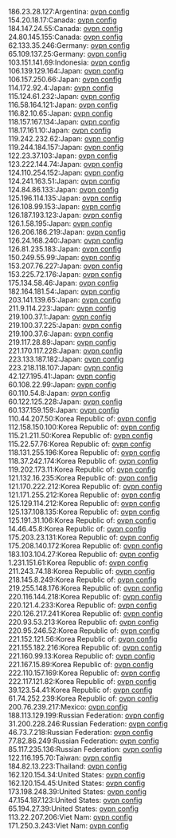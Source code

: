 186.23.28.127:Argentina: [ovpn config](vpn/186_23_28_127.ovpn)  
154.20.18.17:Canada: [ovpn config](vpn/154_20_18_17.ovpn)  
184.147.24.55:Canada: [ovpn config](vpn/184_147_24_55.ovpn)  
24.80.145.155:Canada: [ovpn config](vpn/24_80_145_155.ovpn)  
62.133.35.246:Germany: [ovpn config](vpn/62_133_35_246.ovpn)  
65.109.137.25:Germany: [ovpn config](vpn/65_109_137_25.ovpn)  
103.151.141.69:Indonesia: [ovpn config](vpn/103_151_141_69.ovpn)  
106.139.129.164:Japan: [ovpn config](vpn/106_139_129_164.ovpn)  
106.157.250.66:Japan: [ovpn config](vpn/106_157_250_66.ovpn)  
114.172.92.4:Japan: [ovpn config](vpn/114_172_92_4.ovpn)  
115.124.61.232:Japan: [ovpn config](vpn/115_124_61_232.ovpn)  
116.58.164.121:Japan: [ovpn config](vpn/116_58_164_121.ovpn)  
116.82.10.65:Japan: [ovpn config](vpn/116_82_10_65.ovpn)  
118.157.167.134:Japan: [ovpn config](vpn/118_157_167_134.ovpn)  
118.17.161.10:Japan: [ovpn config](vpn/118_17_161_10.ovpn)  
119.242.232.62:Japan: [ovpn config](vpn/119_242_232_62.ovpn)  
119.244.184.157:Japan: [ovpn config](vpn/119_244_184_157.ovpn)  
122.23.37.103:Japan: [ovpn config](vpn/122_23_37_103.ovpn)  
123.222.144.74:Japan: [ovpn config](vpn/123_222_144_74.ovpn)  
124.110.254.152:Japan: [ovpn config](vpn/124_110_254_152.ovpn)  
124.241.163.51:Japan: [ovpn config](vpn/124_241_163_51.ovpn)  
124.84.86.133:Japan: [ovpn config](vpn/124_84_86_133.ovpn)  
125.196.114.135:Japan: [ovpn config](vpn/125_196_114_135.ovpn)  
126.108.99.153:Japan: [ovpn config](vpn/126_108_99_153.ovpn)  
126.187.193.123:Japan: [ovpn config](vpn/126_187_193_123.ovpn)  
126.1.58.195:Japan: [ovpn config](vpn/126_1_58_195.ovpn)  
126.206.186.219:Japan: [ovpn config](vpn/126_206_186_219.ovpn)  
126.24.168.240:Japan: [ovpn config](vpn/126_24_168_240.ovpn)  
126.81.235.183:Japan: [ovpn config](vpn/126_81_235_183.ovpn)  
150.249.55.99:Japan: [ovpn config](vpn/150_249_55_99.ovpn)  
153.207.76.227:Japan: [ovpn config](vpn/153_207_76_227.ovpn)  
153.225.72.176:Japan: [ovpn config](vpn/153_225_72_176.ovpn)  
175.134.58.46:Japan: [ovpn config](vpn/175_134_58_46.ovpn)  
182.164.181.54:Japan: [ovpn config](vpn/182_164_181_54.ovpn)  
203.141.139.65:Japan: [ovpn config](vpn/203_141_139_65.ovpn)  
211.9.114.223:Japan: [ovpn config](vpn/211_9_114_223.ovpn)  
219.100.37.1:Japan: [ovpn config](vpn/219_100_37_1.ovpn)  
219.100.37.225:Japan: [ovpn config](vpn/219_100_37_225.ovpn)  
219.100.37.6:Japan: [ovpn config](vpn/219_100_37_6.ovpn)  
219.117.28.89:Japan: [ovpn config](vpn/219_117_28_89.ovpn)  
221.170.117.228:Japan: [ovpn config](vpn/221_170_117_228.ovpn)  
223.133.187.182:Japan: [ovpn config](vpn/223_133_187_182.ovpn)  
223.218.118.107:Japan: [ovpn config](vpn/223_218_118_107.ovpn)  
42.127.195.41:Japan: [ovpn config](vpn/42_127_195_41.ovpn)  
60.108.22.99:Japan: [ovpn config](vpn/60_108_22_99.ovpn)  
60.110.54.8:Japan: [ovpn config](vpn/60_110_54_8.ovpn)  
60.122.125.228:Japan: [ovpn config](vpn/60_122_125_228.ovpn)  
60.137.159.159:Japan: [ovpn config](vpn/60_137_159_159.ovpn)  
110.44.207.50:Korea Republic of: [ovpn config](vpn/110_44_207_50.ovpn)  
112.158.150.100:Korea Republic of: [ovpn config](vpn/112_158_150_100.ovpn)  
115.21.211.50:Korea Republic of: [ovpn config](vpn/115_21_211_50.ovpn)  
115.22.57.76:Korea Republic of: [ovpn config](vpn/115_22_57_76.ovpn)  
118.131.255.196:Korea Republic of: [ovpn config](vpn/118_131_255_196.ovpn)  
118.37.242.174:Korea Republic of: [ovpn config](vpn/118_37_242_174.ovpn)  
119.202.173.11:Korea Republic of: [ovpn config](vpn/119_202_173_11.ovpn)  
121.132.16.235:Korea Republic of: [ovpn config](vpn/121_132_16_235.ovpn)  
121.170.222.212:Korea Republic of: [ovpn config](vpn/121_170_222_212.ovpn)  
121.171.255.212:Korea Republic of: [ovpn config](vpn/121_171_255_212.ovpn)  
125.129.114.212:Korea Republic of: [ovpn config](vpn/125_129_114_212.ovpn)  
125.137.108.135:Korea Republic of: [ovpn config](vpn/125_137_108_135.ovpn)  
125.191.31.106:Korea Republic of: [ovpn config](vpn/125_191_31_106.ovpn)  
14.46.45.8:Korea Republic of: [ovpn config](vpn/14_46_45_8.ovpn)  
175.203.23.131:Korea Republic of: [ovpn config](vpn/175_203_23_131.ovpn)  
175.208.140.172:Korea Republic of: [ovpn config](vpn/175_208_140_172.ovpn)  
183.103.104.27:Korea Republic of: [ovpn config](vpn/183_103_104_27.ovpn)  
1.231.151.61:Korea Republic of: [ovpn config](vpn/1_231_151_61.ovpn)  
211.243.74.18:Korea Republic of: [ovpn config](vpn/211_243_74_18.ovpn)  
218.145.8.249:Korea Republic of: [ovpn config](vpn/218_145_8_249.ovpn)  
219.255.148.176:Korea Republic of: [ovpn config](vpn/219_255_148_176.ovpn)  
220.116.144.218:Korea Republic of: [ovpn config](vpn/220_116_144_218.ovpn)  
220.121.4.233:Korea Republic of: [ovpn config](vpn/220_121_4_233.ovpn)  
220.126.217.241:Korea Republic of: [ovpn config](vpn/220_126_217_241.ovpn)  
220.93.53.213:Korea Republic of: [ovpn config](vpn/220_93_53_213.ovpn)  
220.95.246.52:Korea Republic of: [ovpn config](vpn/220_95_246_52.ovpn)  
221.152.121.56:Korea Republic of: [ovpn config](vpn/221_152_121_56.ovpn)  
221.155.182.216:Korea Republic of: [ovpn config](vpn/221_155_182_216.ovpn)  
221.160.99.13:Korea Republic of: [ovpn config](vpn/221_160_99_13.ovpn)  
221.167.15.89:Korea Republic of: [ovpn config](vpn/221_167_15_89.ovpn)  
222.110.157.169:Korea Republic of: [ovpn config](vpn/222_110_157_169.ovpn)  
222.117.121.82:Korea Republic of: [ovpn config](vpn/222_117_121_82.ovpn)  
39.123.54.41:Korea Republic of: [ovpn config](vpn/39_123_54_41.ovpn)  
61.74.252.239:Korea Republic of: [ovpn config](vpn/61_74_252_239.ovpn)  
200.76.239.217:Mexico: [ovpn config](vpn/200_76_239_217.ovpn)  
188.113.129.199:Russian Federation: [ovpn config](vpn/188_113_129_199.ovpn)  
31.200.228.246:Russian Federation: [ovpn config](vpn/31_200_228_246.ovpn)  
46.73.7.218:Russian Federation: [ovpn config](vpn/46_73_7_218.ovpn)  
77.82.86.249:Russian Federation: [ovpn config](vpn/77_82_86_249.ovpn)  
85.117.235.136:Russian Federation: [ovpn config](vpn/85_117_235_136.ovpn)  
122.116.195.70:Taiwan: [ovpn config](vpn/122_116_195_70.ovpn)  
184.82.13.223:Thailand: [ovpn config](vpn/184_82_13_223.ovpn)  
162.120.154.34:United States: [ovpn config](vpn/162_120_154_34.ovpn)  
162.120.154.45:United States: [ovpn config](vpn/162_120_154_45.ovpn)  
173.198.248.39:United States: [ovpn config](vpn/173_198_248_39.ovpn)  
47.154.187.123:United States: [ovpn config](vpn/47_154_187_123.ovpn)  
65.194.27.39:United States: [ovpn config](vpn/65_194_27_39.ovpn)  
113.22.207.206:Viet Nam: [ovpn config](vpn/113_22_207_206.ovpn)  
171.250.3.243:Viet Nam: [ovpn config](vpn/171_250_3_243.ovpn)  
